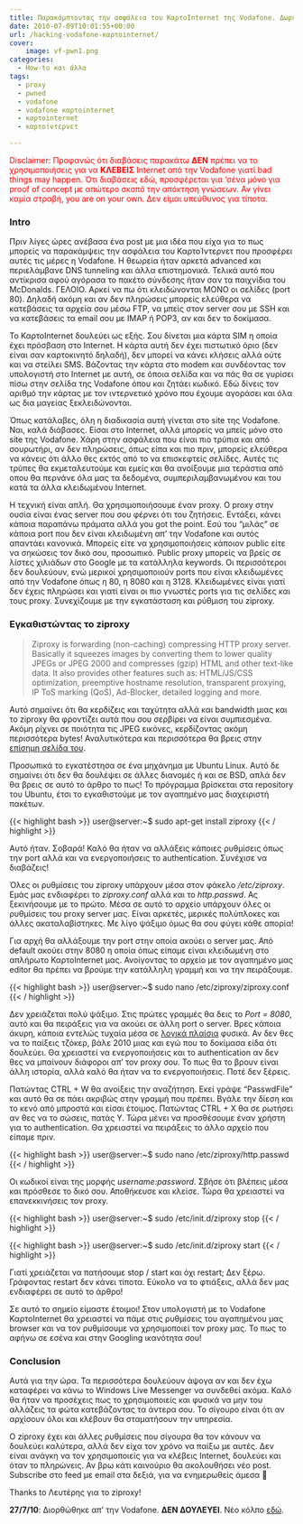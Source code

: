 ```yaml
---
title: Παρακάμπτοντας την ασφάλεια του ΚαρτοInternet της Vodafone. Δωρεάν Internet παντού και πάντα.
date: 2010-07-09T10:01:55+00:00
url: /hacking-vodafone-καρτοinternet/
cover:
    image: vf-pwn1.png
categories:
  - How-to και άλλα
tags:
  - proxy
  - pwned
  - vodafone
  - vodafone καρτοinternet
  - καρτοinternet
  - καρτοίντερνετ

---
```

<p style="color: red">
  Disclaimer: Προφανώς ότι διαβάσεις παρακάτω <strong>ΔΕΝ</strong> πρέπει να το χρησιμοποιήσεις για να <strong>ΚΛΕΒΕΙΣ</strong> Internet από την Vodafone γιατί bad things may happen. Ότι διαβάσεις εδώ, προσφέρεται για &#8216;σένα μόνο για proof of concept με απώτερο σκοπό την απόκτηση γνώσεων. Αν γίνει καμία στραβή, you are on your own. Δεν είμαι υπεύθυνος για τίποτα.
</p>

### Intro

Πριν λίγες ώρες ανέβασα ένα post με μια ιδέα που είχα για το πως μπορείς να παρακάμψεις την ασφάλεια του ΚαρτοΊντερνετ που προσφέρει αυτές τις μέρες η Vodafone. Η θεωρεία ήταν αρκετά advanced και περιελάμβανε DNS tunneling και άλλα επιστημονικά. Τελικά αυτό που αντίκρισα αφού αγόρασα το πακέτο σύνδεσης ήταν σαν τα παιχνίδια του McDonalds. ΓΕΛΟΙΟ. Αρκεί να πω ότι κλειδώνονται ΜΟΝΟ οι σελίδες (port 80). Δηλαδή ακόμη και αν δεν πληρώσεις μπορείς ελεύθερα να κατεβάσεις τα αρχεία σου μέσω FTP, να μπείς στον server σου με SSH και να κατεβάσεις τα email σου με IMAP ή POP3, αν και δεν το δοκίμασα.

Το ΚαρτοInternet δουλεύει ως εξής. Σου δίνεται μια κάρτα SIM η οποία έχει πρόσβαση στο Internet. Η κάρτα αυτή δεν έχει πιστωτικό όριο (δεν είναι σαν καρτοκινητό δηλαδή), δεν μπορεί να κάνει κλήσεις αλλά ούτε και να στείλει SMS. Βάζοντας την κάρτα στο modem και συνδέοντας τον υπολογιστή στο Internet με αυτή, σε όποια σελίδα και να πάς θα σε γυρίσει πίσω στην σελίδα της Vodafone όπου και ζητάει κωδικό. Εδώ δίνεις τον αριθμό την κάρτας με τον ιντερνετικό χρόνο που έχουμε αγοράσει και όλα ως δια μαγείας ξεκλειδώνονται.

Όπως κατάλαβες, όλη η διαδικασία αυτή γίνεται στο site της Vodafone. Ναι, καλά διάβασες. Είσαι στο Internet, αλλά μπορείς να μπείς μόνο στο site της Vodafone. Χάρη στην ασφάλεια που είναι πιο τρύπια και από σουρωτήρι, αν δεν πληρώσεις, όπως είπα και πιο πριν, μπορείς ελεύθερα να κάνεις ότι άλλο θες εκτός από το να επισκεφτείς σελίδες. Αυτές τις τρύπες θα εκμεταλευτούμε και εμείς και θα ανοίξουμε μια τεράστια από οπου θα περνάνε όλα μας τα δεδομένα, συμπεριλαμβανωμένου και του κατά τα άλλα κλειδωμένου Internet.

Η τεχνική είναι απλή. Θα χρησιμοποιήσουμε έναν proxy. Ο proxy στην ουσία είναι ένας server που σου φέρνει ότι του ζητήσεις. Εντάξει, κάνει κάποια παραπάνω πράματα αλλά you got the point. Εσύ του &#8220;μιλάς&#8221; σε κάποια port που δεν είναι κλειδωμένη απ&#8217; την Vodafone και αυτός απαντάει κανονικά. Μπορείς είτε να χρησιμοποιήσεις κάποιον public είτε να σηκώσεις τον δικό σου, προσωπικό. Public proxy μπορείς να βρείς σε λίστες χιλιάδων στο Google με τα κατάλληλα keywords. Οι περισσότεροι δεν δουλεύουν, ενώ μερικοί χρησιμοποιούν ports που είναι κλειδωμένες από την Vodafone όπως η 80, η 8080 και η 3128. Κλειδωμένες είναι γιατί δεν έχεις πληρώσει και γιατί είναι οι πιο γνωστές ports για τις σελίδες και τους proxy. Συνεχίζουμε με την εγκατάσταση και ρύθμιση του ziproxy.

### Εγκαθιστώντας το ziproxy

> Ziproxy is forwarding (non-caching) compressing HTTP proxy server. Basically it squeezes images by converting them to lower quality JPEGs or JPEG 2000 and compresses (gzip) HTML and other text-like data. It also provides other features such as: HTML/JS/CSS optimization, preemptive hostname resolution, transparent proxying, IP ToS marking (QoS), Ad-Blocker, detailed logging and more. 

Αυτό σημαίνει ότι θα κερδίζεις και ταχύτητα αλλά και bandwidth μιας και το ziproxy θα φροντίζει αυτά που σου σερβίρει να είναι συμπιεσμένα. Ακόμη ρίχνει σε ποιότητα τις JPEG εικόνες, κερδίζοντας ακόμη περισσότερα bytes! Αναλυτικότερα και περισσότερα θα βρεις στην [επίσημη σελίδα του](http://ziproxy.sourceforge.net/).

Προσωπικά το εγκατέστησα σε ένα μηχάνημα με Ubuntu Linux. Αυτό δε σημαίνει ότι δεν θα δουλέψει σε άλλες διανομές ή και σε BSD, απλά δεν θα βρεις σε αυτό το άρθρο το πως! Το πρόγραμμα βρίσκεται στα repository του Ubuntu, έτσι το εγκαθιστούμε με τον αγαπημένο μας διαχειριστή πακέτων.

{{< highlight bash >}}
user@server:~$ sudo apt-get install ziproxy
{{< / highlight >}}

Αυτό ήταν. Σοβαρά! Καλό θα ήταν να αλλάξεις κάποιες ρυθμίσεις όπως την port αλλά και να ενεργοποιήσεις το authentication. Συνέχισε να διαβάζεις!

Όλες οι ρυθμίσεις του ziproxy υπάρχουν μέσα στον φάκελο _/etc/ziproxy_. Εμάς μας ενδιαφέρει το _ziproxy.conf_ αλλά και το _http.passwd_. Ας ξεκινήσουμε με το πρώτο. Μέσα σε αυτό το αρχείο υπάρχουν όλες οι ρυθμίσεις του proxy server μας. Είναι αρκετές, μερικές πολύπλοκες και άλλες ακαταλαβίστηκες. Με λίγο ψάξιμο όμως θα σου φύγει κάθε απορία!

Για αρχή θα αλλάξουμε την port στην οποία ακούει ο server μας. Από default ακούει στην 8080 η οποία όπως είπαμε είναι κλειδωμένη στο απλήρωτο ΚαρτοInternet μας. Ανοίγοντας το αρχείο με τον αγαπημένο μας editor θα πρέπει να βρούμε την κατάλληλη γραμμή και να την πειράξουμε.

{{< highlight bash >}}
user@server:~$ sudo nano /etc/ziproxy/ziproxy.conf
{{< / highlight >}}

Δεν χρειάζεται πολύ ψάξιμο. Στις πρώτες γραμμές θα δεις το _Port = 8080_, αυτό και θα πειράξεις για να ακούει σε άλλη port ο server. Βρες κάποια άκυρη, κάποια εντελώς τυχαία μέσα σε [λογικά πλαίσια](http://www.iana.org/assignments/port-numbers) φυσικά. Αν δεν θες να το παίξεις τζόκερ, βάλε 2010 μιας και εγώ που το δοκίμασα είδα ότι δουλεύει. Θα χρειαστεί να ενεργοποιήσεις και το authentication αν δεν θες να μπαίνουν διάφοροι απ&#8217; τον proxy σου. Το πως θα το βρουν είναι άλλη ιστορία, αλλά καλό θα ήταν να το ενεργοποιήσεις. Ποτέ δεν ξέρεις.

Πατώντας CTRL + W θα ανοίξεις την αναζήτηση. Εκεί γράψε &#8220;PasswdFile&#8221; και αυτό θα σε πάει ακριβώς στην γραμμή που πρέπει. Βγάλε την δίεση και το κενό από μπροστά και είσαι έτοιμος. Πατώντας CTRL + X θα σε ρωτήσει αν θες να το σώσεις, πατάς Y. Τώρα μένει να προσθέσουμε έναν χρήστη για το authentication. Θα χρειαστεί να πειράξεις το άλλο αρχείο που είπαμε πριν.

{{< highlight bash >}}
user@server:~$ sudo nano /etc/ziproxy/http.passwd
{{< / highlight >}}

Οι κωδικοί είναι της μορφής _username:password_. Σβήσε ότι βλέπεις μέσα και πρόσθεσε το δικό σου. Αποθήκευσε και κλείσε. Τώρα θα χρειαστεί να επανεκκινήσεις τον proxy.

{{< highlight bash >}}
user@server:~$ sudo /etc/init.d/ziproxy stop
{{< / highlight >}}

{{< highlight bash >}}
user@server:~$ sudo /etc/init.d/ziproxy start
{{< / highlight >}}

Γιατί χρειάζεται να πατήσουμε stop / start και όχι restart; Δεν ξέρω. Γράφοντας restart δεν κάνει τίποτα. Εύκολο να το φτιάξεις, αλλά δεν μας ενδιαφέρει σε αυτό το άρθρο!

Σε αυτό το σημείο είμαστε έτοιμοι! Στον υπολογιστή με το Vodafone ΚαρτοInternet θα χρειαστεί να πάμε στις ρυθμίσεις του αγαπημένου μας browser και να τον ρυθμίσουμε να χρησιμοποιεί τον proxy μας. Το πως το αφήνω σε εσένα και στην Googling ικανότητα σου!

### Conclusion

Αυτά για την ώρα. Τα περισσότερα δουλεύουν άψογα αν και δεν έχω καταφέρει να κάνω το Windows Live Messenger να συνδεθεί ακόμα. Καλό θα ήταν να προσέχεις πως το χρησιμοποιείς και φυσικά να μην του αλλάζεις τα φώτα κατεβάζοντας τα άντερα σου. Το σίγουρο είναι ότι αν αρχίσουν όλοι και κλέβουν θα σταματήσουν την υπηρεσία.

Ο ziproxy έχει και άλλες ρυθμίσεις που σίγουρα θα τον κάνουν να δουλεύει καλύτερα, αλλά δεν είχα τον χρόνο να παίξω με αυτές. Δεν είναι ανάγκη να τον χρησιμοποιείς για να κλέβεις Internet, δουλεύει και όταν το πληρώνεις. Αν βρω κάτι καινούριο θα ακολουθήσει νέο post. Subscribe στο feed με email στα δεξιά, για να ενημερωθείς άμεσα 🙂

Thanks to Λευτέρης για το ziproxy!

<p class="changelog">
  <strong>27/7/10</strong>: Διορθώθηκε απ&#8217; την Vodafone. <strong>ΔΕΝ ΔΟΥΛΕΥΕΙ</strong>. Νέο κόλπο <a href="/vodafone-kartointernet-hacked-again/">εδώ</a>.
</p>